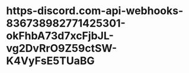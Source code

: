 # https-discord.com-api-webhooks-836738982771425301-okFhbA73d7xcFjbJL-vg2DvRrO9Z59ctSW-K4VyFsE5TUaBG